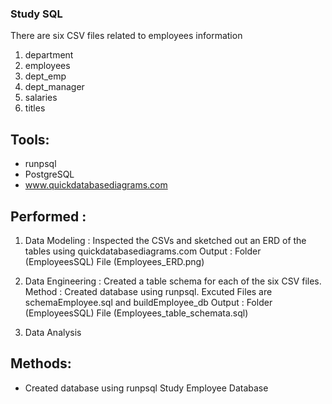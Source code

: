 ### Study SQL
There are six CSV files related to employees information
1) department
2) employees
3) dept_emp
4) dept_manager
5) salaries
6) titles

## Tools: 
- runpsql
- PostgreSQL
- www.quickdatabasediagrams.com

## Performed :
1) Data Modeling : Inspected the CSVs and sketched out an ERD of the tables using quickdatabasediagrams.com
   Output : Folder (EmployeesSQL) File (Employees_ERD.png)
  
2) Data Engineering : Created a table schema for each of the six CSV files.
   Method : Created database using runpsql. Excuted Files are schemaEmployee.sql and buildEmployee_db
   Output : Folder (EmployeesSQL) File (Employees_table_schemata.sql)
   
3) Data Analysis

## Methods:
- Created database using runpsql
Study Employee Database

